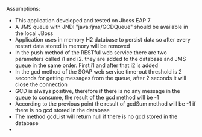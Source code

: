 Assumptions:
- This application developed and tested on Jboss EAP 7
- A JMS queue with JNDI "java:/jms/GCDQueue" should be available in the local JBoss
- Application uses in memory H2 database to persist data so after every restart data stored in memory will be removed
- In the push method of the RESTful web service there are two parameters called i1 and i2. they are added to the database and JMS queue in the same order. First i1 and after that i2 is added
- In the gcd method of the SOAP web service time-out threshold is 2 seconds for getting messages from the queue, after 2 seconds it will close the connection
- GCD is always positive, therefore if there is no any message in the queue to consume, the result of the gcd method will be -1
- According to the previous point the result of gcdSum method will be -1 if there is no gcd stored in the database
- The method gcdList will return null if there is no gcd stored in the database
-